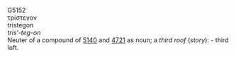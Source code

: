 G5152  
τρίστεγον  
tristegon  
*tris‘-teg-on*  
Neuter of a compound of [5140](g5140) and [4721](g4721) as noun; a
*third* *roof* (*story*): - third loft.  
